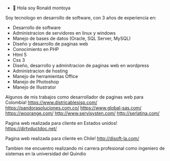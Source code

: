 - 👋 Hola soy Ronald montoya

Soy tecnologo en desarrollo de software, con 3 años de experiencia en:

* Desarrollo de software
* Administracion de servidores en linux y windows
* Manejo de bases de datos (Oracle, SQL Server, MySQL)
* Diseño y desarrollo de paginas web
* Conocimiento en PHP
* Html 5
* Css 3
* Diseño, desarrollo y adminitracion de paginas web en wordpress
* Administracion de hosting
* Manejo de herramientas Office
* Manejo de Photoshop
* Manejo de Illustrator

Algunos de mis trabajos como desarrollador de paginas web para Colombia!
https://www.districablesisp.com/
https://pandorasoluciones.com.co/
https://www.global-sas.com/
https://woorange.com/
http://www.servisysten.com/
http://serlatina.com/

Pagina web realizada para cliente en Estados unidos!
https://dirtyductdoc.net/

Pagina web realizada para cliente en Chile!
http://disoft-la.com/

Tambien me encuentro realizando mi carrera profesional como ingeniero de sistemas en la universidad del Quindio


